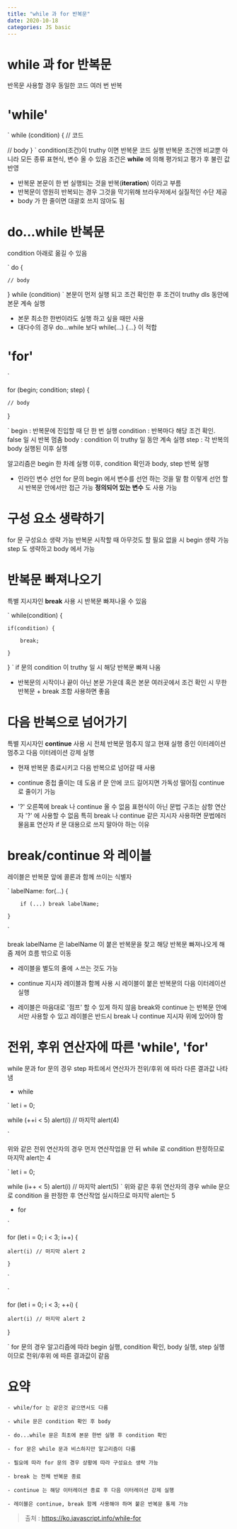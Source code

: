```yaml
---
title: "while 과 for 반복문"
date: 2020-10-18
categories: JS basic
---
```


# while 과 for 반복문

반목문 사용할 경우 동일한 코드 여러 번 반복

# 'while'

`
while (condition) {
// 코드

// body
}
`
condition(조건)이 truthy 이면 반복문 코드 실행
반복문 조건엔 비교뿐 아니라 모든 종류 표현식, 변수 올 수 있음
조건은 **while** 에 의해 평가되고 평가 후 불린 값 반영

- 반복문 본문이 한 번 실행되는 것을 반복(**iteration**) 이라고 부름
- 반복문이 영원히 반복되는 경우 그것을 막기위해 브라우저에서 실질적인 수단 제공
- body 가 한 줄이면 대괄호 쓰지 않아도 됨

# do...while 반복문

condition 아래로 옮길 수 있음

`
do {

    // body

} while (condition)
`
본문이 먼저 실행 되고 조건 확인한 후 조건이 truthy dls 동안에 본문 계속 실행

- 본문 최소한 한번이라도 실행 하고 싶을 때만 사용
- 대다수의 경우 do...while 보다 while(...) {...} 이 적합

# 'for'

`

for (begin; condition; step) {

    // body

}

`
begin : 반복문에 진입할 때 단 한 번 실행
condition : 반복마다 해당 조건 확인. false 일 시 반복 멈춤
body : condition 이 truthy 일 동안 계속 실행
step : 각 반복의 body 실행된 이후 실행

알고리즘은 begin 한 차례 실행 이후, condition 확인과 body, step 반복 실행

- 인라인 변수 선언
  for 문의 begin 에서 변수를 선언 하는 것을 말 함
  이렇게 선언 할 시 반복문 안에서만 접근 가능
  **정의되어 있는 변수** 도 사용 가능

# 구성 요소 생략하기

for 문 구성요소 생략 가능
반복문 시작할 때 아무것도 할 필요 없을 시 begin 생략 가능
step 도 생략하고 body 에서 가능

# 반복문 빠져나오기

특별 지시자인 **break** 사용 시 반복문 빠져나올 수 있음

`
while(condition) {

    if(condition) {

        break;

    }

}
`
if 문의 condition 이 truthy 일 시 해당 반복문 빠져 나옴

- 반복문의 시작이나 끝이 아닌 본문 가운데 혹은 본문 여러곳에서 조건 확인 시 무한 반복문 + break 조합 사용하면 좋음

# 다음 반복으로 넘어가기

특별 지시자인 **continue** 사용 시 전체 반복문 멈추지 않고 현재 실행 중인 이터레이션 멈추고 다음 이터레이션 강제 실행

- 현재 반복문 종료시키고 다음 반복으로 넘어갈 때 사용

* continue 중첩 줄이는 데 도움
  if 문 안에 코드 길어지면 가독성 떨어짐
  continue 로 줄이기 가능

* '?' 오른쪽에 break 나 continue 올 수 없음
  표현식이 아닌 문법 구조는 삼항 연산자 '?' 에 사용할 수 없음
  특히 break 나 continue 같은 지시자 사용하면 문법에러
  물음표 연산자 if 문 대용으로 쓰지 말아야 하는 이유

# break/continue 와 레이블

레이블은 반복문 앞에 콜론과 함께 쓰이는 식별자

`
labelName: for(...) {

        if (...) break labelName;

    }

`

break labelName 은 labelName 이 붙은 반복문을 찾고 해당 반복문 빠져나오게 해줌
제어 흐름 밖으로 이동

- 레이블을 별도의 줄에 ㅅ쓰는 것도 가능

- continue 지시자 레이블과 함께 사용 시 레이블이 붙은 반복문의 다음 이터레이션 실행

* 레이블은 마음대로 '점프' 할 수 있게 하지 않음
  break와 continue 는 반복문 안에서만 사용할 수 있고 레이블은 반드시 break 나 continue 지시자 위에 있어야 함

# 전위, 후위 연산자에 따른 'while', 'for'

while 문과 for 문의 경우 step 파트에서 연산자가 전위/후위 에 따라 다른 결과값 나타냄

- while

`
let i = 0;

while (++i < 5) alert(i) // 마지막 alert(4)

`

위와 같은 전위 연산자의 경우 먼저 연산작업을 안 뒤 while 로 condition 판정하므로 마지막 alert는 4

`
let i = 0;

while (i++ < 5) alert(i) // 마지막 alert(5)
`
위와 같은 후위 연산자의 경우 while 문으로 condition 을 판정한 후 연산작업 실시하므로 마지막 alert는 5

- for

`

for (let i = 0; i < 3; i++) {

    alert(i) // 마지막 alert 2

    }

`

`

for (let i = 0; i < 3; ++i) {

    alert(i) // 마지막 alert 2

}

`
for 문의 경우 알고리즘에 따라 begin 실행, condition 확인, body 실행, step 실행이므로 전위/후위 에 따른 결과값이 같음

# 요약

    - while/for 는 같은것 같으면서도 다름

    - while 문은 condition 확인 후 body

    - do...while 문은 최초에 본문 한번 실행 후 condition 확인

    - for 문은 while 문과 비스하지만 알고리즘이 다름

    - 필요에 따라 for 문의 경우 상황에 따라 구성요소 생략 가능

    - break 는 전체 반복문 종료

    - continue 는 해당 이터레이션 종료 후 다음 이터레이션 강제 실행

    - 레이블은 continue, break 함께 사용해야 하며 붙은 반복문 통제 가능

> 출처 : https://ko.javascript.info/while-for
